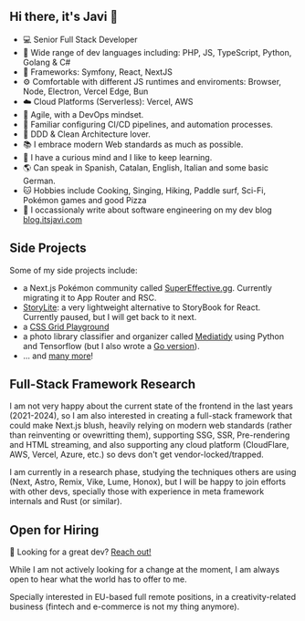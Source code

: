 ## Hi there, it's Javi 👋

- 💻 Senior Full Stack Developer
- 🌈 Wide range of dev languages including: PHP, JS, TypeScript, Python, Golang & C#
- 🧩 Frameworks: Symfony, React, NextJS
- ⚙️ Comfortable with different JS runtimes and enviroments: Browser, Node, Electron, Vercel Edge, Bun
- ☁️ Cloud Platforms (Serverless): Vercel, AWS
- 🔁 Agile, with a DevOps mindset.
- 🔀 Familiar configuring CI/CD pipelines, and automation processes.
- 🧱 DDD & Clean Architecture lover.
- 📚 I embrace modern Web standards as much as possible.
- 🔬 I have a curious mind and I like to keep learning.
- 🌎 Can speak in Spanish, Catalan, English, Italian and some basic German.
- 🐱 Hobbies include Cooking, Singing, Hiking, Paddle surf, Sci-Fi, Pokémon games and good Pizza
- 📝 I occassionaly write about software engineering on my dev blog [blog.itsjavi.com](https://blog.itsjavi.com)

## Side Projects
Some of my side projects include: 
- a Next.js Pokémon community called [SuperEffective.gg](https://supereffective.gg/). Currently migrating it to App Router and RSC.
- [StoryLite](https://itsjavi.com/storylite/): a very lightweight alternative to StoryBook for React. Currently paused, but I will get back to it next.
- a [CSS Grid Playground](https://itsjavi.com/css-grid-playground/)
- a photo library classifier and organizer called [Mediatidy](https://github.com/itsjavi/mediatidy-python) using Python and Tensorflow (but I also wrote a [Go version](https://github.com/itsjavi/mediatidy)).
- ... and [many more](https://github.com/itsjavi?tab=repositories&q=&type=source)!


## Full-Stack Framework Research
I am not very happy about the current state of the frontend in the last years (2021-2024), so 
I am also interested in creating a full-stack framework that could make Next.js blush,
heavily relying on modern web standards (rather than reinventing or ovewritting them),
supporting SSG, SSR, Pre-rendering and HTML streaming, and also supporting any cloud platform
(CloudFlare, AWS, Vercel, Azure, etc.) so devs don't get vendor-locked/trapped.

I am currently in a research phase, studying the techniques others are using (Next, Astro, Remix, Vike, Lume, Honox),
but I will be happy to join efforts with other devs, specially those with experience in meta framework internals and Rust (or similar).

## Open for Hiring

🚀 Looking for a great dev? [Reach out!](https://itsjavi.com) 

While I am not actively looking for a change at the moment,
I am always open to hear what the world has to offer to me.

Specially interested in EU-based full remote positions, in a creativity-related business (fintech and e-commerce is not my thing anymore).
